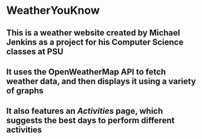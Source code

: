 # WeatherYouKnow

## This is a weather website created by Michael Jenkins as a project for his Computer Science classes at PSU
## It uses the OpenWeatherMap API to fetch weather data, and then displays it using a variety of graphs
## It also features an *Activities* page, which suggests the best days to perform different activities

